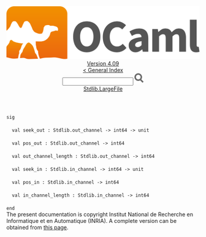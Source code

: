 <!-- ((! set title API !)) ((! set documentation !)) ((! set api !)) ((! set nobreadcrumb !)) -->
<div class="api"><header><nav class="toc brand"><a class="brand" href="https://ocaml.org/"><img src="colour-logo-gray.svg" class="svg" alt="OCaml"></a></nav><nav class="toc"><div class="toc_version"><a href="/docs" id="version-select">Version 4.09</a></div><a href="index.html">&lt; General Index</a><div class="api_search"><input type="text" name="apisearch" id="api_search" oninput="mySearch(false);" onkeypress="this.oninput();" onclick="this.oninput();" onpaste="this.oninput();">
<img src="search_icon.svg" alt="Search" class="svg" onclick="mySearch(false)"></div>
<div id="search_results"></div><div class="toc_title"><a href="Stdlib.LargeFile.html">Stdlib.LargeFile</a></div><ul></ul></nav></header>
<code class="code"><span class="keyword">sig</span><br>
&nbsp;&nbsp;<span class="keyword">val</span>&nbsp;seek_out&nbsp;:&nbsp;<span class="constructor">Stdlib</span>.out_channel&nbsp;<span class="keywordsign">-&gt;</span>&nbsp;int64&nbsp;<span class="keywordsign">-&gt;</span>&nbsp;unit<br>
&nbsp;&nbsp;<span class="keyword">val</span>&nbsp;pos_out&nbsp;:&nbsp;<span class="constructor">Stdlib</span>.out_channel&nbsp;<span class="keywordsign">-&gt;</span>&nbsp;int64<br>
&nbsp;&nbsp;<span class="keyword">val</span>&nbsp;out_channel_length&nbsp;:&nbsp;<span class="constructor">Stdlib</span>.out_channel&nbsp;<span class="keywordsign">-&gt;</span>&nbsp;int64<br>
&nbsp;&nbsp;<span class="keyword">val</span>&nbsp;seek_in&nbsp;:&nbsp;<span class="constructor">Stdlib</span>.in_channel&nbsp;<span class="keywordsign">-&gt;</span>&nbsp;int64&nbsp;<span class="keywordsign">-&gt;</span>&nbsp;unit<br>
&nbsp;&nbsp;<span class="keyword">val</span>&nbsp;pos_in&nbsp;:&nbsp;<span class="constructor">Stdlib</span>.in_channel&nbsp;<span class="keywordsign">-&gt;</span>&nbsp;int64<br>
&nbsp;&nbsp;<span class="keyword">val</span>&nbsp;in_channel_length&nbsp;:&nbsp;<span class="constructor">Stdlib</span>.in_channel&nbsp;<span class="keywordsign">-&gt;</span>&nbsp;int64<br>
<span class="keyword">end</span></code>
<div class="copyright">The present documentation is copyright Institut National de Recherche en Informatique et en Automatique (INRIA). A complete version can be obtained from <a href="http://caml.inria.fr/pub/docs/manual-ocaml/">this page</a>.</div></div>